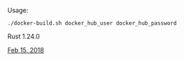 Usage:

`./docker-build.sh docker_hub_user docker_hub_password`

Rust 1.24.0

[Feb 15, 2018](https://blog.rust-lang.org/2018/02/15/Rust-1.24.html)

